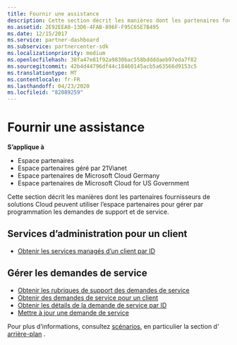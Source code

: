 ```yaml
---
title: Fournir une assistance
description: Cette section décrit les manières dont les partenaires fournisseurs de solutions Cloud peuvent utiliser l’espace partenaires pour gérer par programmation les demandes de support et de service.
ms.assetid: 2E92EEA0-13D6-4FAB-896F-F95C65E7B495
ms.date: 12/15/2017
ms.service: partner-dashboard
ms.subservice: partnercenter-sdk
ms.localizationpriority: medium
ms.openlocfilehash: 38fa47e81f92a9830bac558bddddaeb97eda7f82
ms.sourcegitcommit: 42b4d44796df44c18460145acb5a63566d9153c5
ms.translationtype: MT
ms.contentlocale: fr-FR
ms.lasthandoff: 04/23/2020
ms.locfileid: "82089259"
---
```

# <a name="provide-support"></a>Fournir une assistance

**S’applique à**

- Espace partenaires
- Espace partenaires géré par 21Vianet
- Espace partenaires de Microsoft Cloud Germany
- Espace partenaires de Microsoft Cloud for US Government

Cette section décrit les manières dont les partenaires fournisseurs de solutions Cloud peuvent utiliser l’espace partenaires pour gérer par programmation les demandes de support et de service.

## <a name="admin-services-for-a-customer"></a>Services d’administration pour un client

- [Obtenir les services managés d’un client par ID](get-the-managed-services-for-a-customer-by-id.md)

## <a name="manage-service-requests"></a>Gérer les demandes de service

- [Obtenir les rubriques de support des demandes de service](get-service-request-support-topics--pending-.md)
- [Obtenir des demandes de service pour un client](get-all-service-requests-for-a-customer.md)
- [Obtenir les détails de la demande de service par ID](get-service-request-details-by-id.md)
- [Mettre à jour une demande de service](update-a-service-request.md)

Pour plus d’informations, consultez [scénarios](scenarios.md), en particulier la section d' [arrière-plan](scenarios.md#background) .
